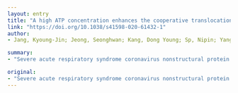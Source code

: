 ```yaml
---
layout: entry
title: "A high ATP concentration enhances the cooperative translocation of the SARS coronavirus helicase nsP13 in the unwinding of duplex RNA"
link: "https://doi.org/10.1038/s41598-020-61432-1"
author:
- Jang, Kyoung-Jin; Jeong, Seonghwan; Kang, Dong Young; Sp, Nipin; Yang, Young Mok; Kim, Dong-Eun

summary:
- "Severe acute respiratory syndrome coronavirus nonstructural protein 13 (SCV nsP13), a superfamily 1 helicase, plays a central role in viral RNA replication through the unwinding of duplex RNA and DNA with a 5-stranded tail in a 5' to 3' direction. Despite its putative role, nSP13 readily unwinds duplex DNA by cooperative translocation."

original:
- "Severe acute respiratory syndrome coronavirus nonstructural protein 13 (SCV nsP13), a superfamily 1 helicase, plays a central role in viral RNA replication through the unwinding of duplex RNA and DNA with a 5' single-stranded tail in a 5' to 3' direction. Despite its putative role in viral RNA replication, nsP13 readily unwinds duplex DNA by cooperative translocation. Herein, nsP13 exhibited different characteristics in duplex RNA unwinding than that in duplex DNA. nsP13 showed very poor processivity on duplex RNA compared with that on duplex DNA. More importantly, nsP13 inefficiently unwinds duplex RNA by increasing the 5'-ss tail length. As the concentration of nsP13 increased, the amount of unwound duplex DNA increased and that of unwound duplex RNA decreased. The accumulation of duplex RNA/nsP13 complexes increased as the concentration of nsP13 increased. An increased ATP concentration in the unwinding of duplex RNA relieved the decrease in duplex RNA unwinding. Thus, nsP13 has a strong affinity for duplex RNA as a substrate for the unwinding reaction, which requires increased ATPs to processively unwind duplex RNA. Our results suggest that duplex RNA is a preferred substrate for the helicase activity of nsP13 than duplex DNA at high ATP concentrations."
---
```



